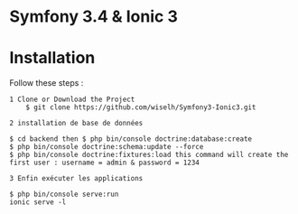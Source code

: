 # Symfony 3.4 & Ionic 3 

# Installation

Follow these steps :

    1 Clone or Download the Project
        $ git clone https://github.com/wiselh/Symfony3-Ionic3.git
    
    2 installation de base de données
    
    $ cd backend then $ php bin/console doctrine:database:create
    $ php bin/console doctrine:schema:update --force
    $ php bin/console doctrine:fixtures:load this command will create the first user : username = admin & password = 1234
    
    3 Enfin exécuter les applications
    
    $ php bin/console serve:run
    ionic serve -l


